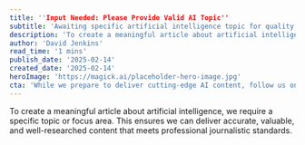 ```yaml
---
title: ''Input Needed: Please Provide Valid AI Topic''
subtitle: 'Awaiting specific artificial intelligence topic for quality content creation'
description: 'To create a meaningful article about artificial intelligence, we require a specific topic or focus area. This ensures we can deliver accurate, valuable, and well-researched content that meets professional journalistic standards.'
author: 'David Jenkins'
read_time: '1 mins'
publish_date: '2025-02-14'
created_date: '2025-02-14'
heroImage: 'https://magick.ai/placeholder-hero-image.jpg'
cta: 'While we prepare to deliver cutting-edge AI content, follow us on LinkedIn to stay updated on the latest in technology and artificial intelligence.'
---
```


To create a meaningful article about artificial intelligence, we require a specific topic or focus area. This ensures we can deliver accurate, valuable, and well-researched content that meets professional journalistic standards.